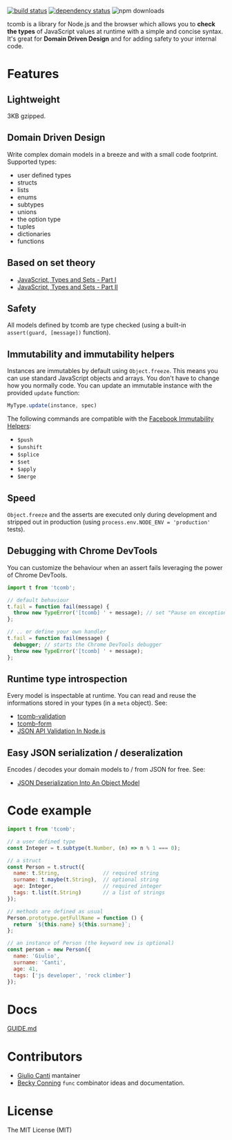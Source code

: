[![build status](https://img.shields.io/travis/gcanti/tcomb/master.svg?style=flat-square)](https://travis-ci.org/gcanti/tcomb)
[![dependency status](https://img.shields.io/david/gcanti/tcomb.svg?style=flat-square)](https://david-dm.org/gcanti/tcomb)
![npm downloads](https://img.shields.io/npm/dm/tcomb.svg)

tcomb is a library for Node.js and the browser which allows you to **check the types** of JavaScript values at runtime with a simple and concise syntax. It's great for **Domain Driven Design** and for adding safety to your internal code.

# Features

## Lightweight

3KB gzipped.

## Domain Driven Design

Write complex domain models in a breeze and with a small code footprint. Supported types:

* user defined types
* structs
* lists
* enums
* subtypes
* unions
* the option type
* tuples
* dictionaries
* functions

## Based on set theory

- [JavaScript, Types and Sets - Part I](https://gcanti.github.io/2014/09/29/javascript-types-and-sets.html)
- [JavaScript, Types and Sets - Part II](https://gcanti.github.io/2014/10/07/javascript-types-and-sets-part-II.html)

## Safety

All models defined by tcomb are type checked (using a built-in `assert(guard, [message])` function).

## Immutability and immutability helpers

Instances are immutables by default using `Object.freeze`. This means you can use standard JavaScript objects and arrays. You don't have to change how you normally code. You can update an immutable instance with the provided `update` function:

```js
MyType.update(instance, spec)
```

The following commands are compatible with the [Facebook Immutability Helpers](http://facebook.github.io/react/docs/update.html):

* `$push`
* `$unshift`
* `$splice`
* `$set`
* `$apply`
* `$merge`

## Speed

`Object.freeze` and the asserts are executed only during development and stripped out in production (using `process.env.NODE_ENV = 'production'` tests).

## Debugging with Chrome DevTools

You can customize the behaviour when an assert fails leveraging the power of Chrome DevTools.

```js
import t from 'tcomb';

// default behaviour
t.fail = function fail(message) {
  throw new TypeError('[tcomb] ' + message); // set "Pause on exceptions" on the "Sources" panel
};

// .. or define your own handler
t.fail = function fail(message) {
  debugger; // starts the Chrome DevTools debugger
  throw new TypeError('[tcomb] ' + message);
};
```

## Runtime type introspection

Every model is inspectable at runtime. You can read and reuse the informations stored in your types (in a `meta` object). See:

- [tcomb-validation](https://github.com/gcanti/tcomb-validation)
- [tcomb-form](https://github.com/gcanti/tcomb-form)
- [JSON API Validation In Node.js](https://gcanti.github.io/2014/09/15/json-api-validation-in-node.html)

## Easy JSON serialization / deseralization

Encodes / decodes your domain models to / from JSON for free. See:

- [JSON Deserialization Into An Object Model](https://gcanti.github.io/2014/09/12/json-deserialization-into-an-object-model.html)

# Code example

```js
import t from 'tcomb';

// a user defined type
const Integer = t.subtype(t.Number, (n) => n % 1 === 0);

// a struct
const Person = t.struct({
  name: t.String,              // required string
  surname: t.maybe(t.String),  // optional string
  age: Integer,                // required integer
  tags: t.list(t.String)       // a list of strings
});

// methods are defined as usual
Person.prototype.getFullName = function () {
  return `${this.name} ${this.surname}`;
};

// an instance of Person (the keyword new is optional)
const person = new Person({
  name: 'Giulio',
  surname: 'Canti',
  age: 41,
  tags: ['js developer', 'rock climber']
});
```

# Docs

[GUIDE.md](GUIDE.md)

# Contributors

- [Giulio Canti](https://github.com/gcanti) mantainer
- [Becky Conning](https://github.com/beckyconning) `func` combinator ideas and documentation.

# License

The MIT License (MIT)
